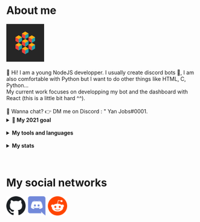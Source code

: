 <!DOCTYPE html>
<html lang="en">
   <body>
      <h1>
         About me
      </h1>
      <div class="content">
         <img src="assets/logo.gif" width="100" alt="My logo" class="imgStyled">
         <br><br>
         👋 Hi! I am a young NodeJS developper. I usually create discord bots 🤖, I am also comfortable with Python but I want to do other things like HTML, C, Python...<br>My current work focuses on developping my bot and the dashboard with React (this is a little bit hard ^^).<br><br> 💬 Wanna chat? 👉 DM me on Discord : " Yan Jobs#0001.
      </div>
      <details>
         <summary><b> 🔭 My 2021 goal</b></summary>
         I want to finish my discord bot 🤖 but I am not rich so to host it :/, <br>I want to finish my discord dashboard, but... there is the same problem to host it 😭 .
      </details>
      <br>
      <details>
         <summary><b>My tools and languages</b></summary>
         <img src="assets/githubLogo.svg" alt="Github badge" class="imgStyled">
         <img src="assets/piLogo.svg" alt="Raspberry Badge" class="imgStyled">
         <img src="assets/mysql.svg" alt="Mysql badge" class="imgStyled">
         <img src="assets/pythonLogo.svg" alt="Python badge" class="imgStyled">
         <img src="assets/discordLogo.svg  " alt="Discord badge" class="imgStyled">
      </details>
      <br>
      <details>
         <summary><b>My stats</b></summary>
         <img src="https://github-readme-stats.vercel.app/api/top-langs/?username=yan-Jobs&theme=radical&border_radius=30px" alt="Language stats."  class="imgStyled"/>
         <img src="https://github-readme-stats.vercel.app/api?username=yan-jobs&count_private=true&show_icons=true&theme=onedark&border_radius=30px" alt="Stats." class="imgStyled"/>
      </details>
      <br/>
      <br/>
      <footer>
         <h1>
            My social networks
         </h1>
         <div class="link">
            <a href="https://github.com/Yan-Jobs" target="_blank"><img src="assets/link/github.svg" alt="Github" width="51"/></a>
            <a href="https://discord.com/channels/@me/735538297815957584" target="_blank"><img src="assets/link/discord.svg" alt="Discord" width="51"/></a>
            <a href="https://www.reddit.com/user/Yan_Jobs" target="_blank"><img src="assets/link/reddit.svg" alt="Reddit" width="51"></a>
         </div>
         <br />
         <br />
      </footer>
   </body>
</html>
